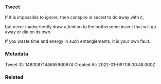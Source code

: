### Tweet
If it is impossible to ignore, then conspire in secret to do away with it,

but never inadvertently draw attention to the bothersome insect that will go away or die on its own.

If you waste time and energy in such entanglements, it is your own fault.

### Metadata
Tweet ID: 1480087144655900674
Created At: 2022-01-09T08:00:48.000Z

### Related

